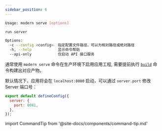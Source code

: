 ```yaml
---
sidebar_position: 6
---
```


```bash
Usage: modern serve [options]

run server

Options:
  -c --config <config>  指定配置文件路径，可以为相对路径或绝对路径
  -h, --help            显示命令帮助
  --api-only            仅启动 API 接口服务
```

通常使用 `modern serve` 命令在生产环境下启用应用工程, 需要提前执行 [`build`](/docs/apis/app/commands/build) 命令构建出对应产物。

默认情况下，应用将会在 `localhost:8080` 启动，可以通过 `server.port` 修改 Server 端口号：

```js
export default defineConfig({
  server: {
    port: 8081,
  },
});
```

import CommandTip from '@site-docs/components/command-tip.md'

<CommandTip />
